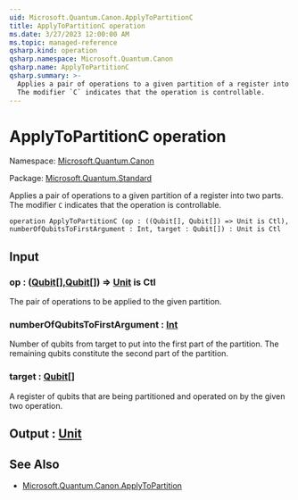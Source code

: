 ```yaml
---
uid: Microsoft.Quantum.Canon.ApplyToPartitionC
title: ApplyToPartitionC operation
ms.date: 3/27/2023 12:00:00 AM
ms.topic: managed-reference
qsharp.kind: operation
qsharp.namespace: Microsoft.Quantum.Canon
qsharp.name: ApplyToPartitionC
qsharp.summary: >-
  Applies a pair of operations to a given partition of a register into two parts.
  The modifier `C` indicates that the operation is controllable.
---
```


# ApplyToPartitionC operation

Namespace: [Microsoft.Quantum.Canon](xref:Microsoft.Quantum.Canon)

Package: [Microsoft.Quantum.Standard](https://nuget.org/packages/Microsoft.Quantum.Standard)


Applies a pair of operations to a given partition of a register into two parts.The modifier `C` indicates that the operation is controllable.

```qsharp
operation ApplyToPartitionC (op : ((Qubit[], Qubit[]) => Unit is Ctl), numberOfQubitsToFirstArgument : Int, target : Qubit[]) : Unit is Ctl
```


## Input

### op : ([Qubit](xref:microsoft.quantum.qsharp.valueliterals#qubit-literals)[],[Qubit](xref:microsoft.quantum.qsharp.valueliterals#qubit-literals)[]) => [Unit](xref:microsoft.quantum.qsharp.valueliterals#unit-literal)  is Ctl

The pair of operations to be applied to the given partition.


### numberOfQubitsToFirstArgument : [Int](xref:microsoft.quantum.qsharp.valueliterals#int-literals)

Number of qubits from target to put into the first part of the partition.The remaining qubits constitute the second part of the partition.


### target : [Qubit](xref:microsoft.quantum.qsharp.valueliterals#qubit-literals)[]

A register of qubits that are being partitioned and operated on by thegiven two operation.



## Output : [Unit](xref:microsoft.quantum.qsharp.valueliterals#unit-literal)



## See Also

- [Microsoft.Quantum.Canon.ApplyToPartition](xref:Microsoft.Quantum.Canon.ApplyToPartition)
